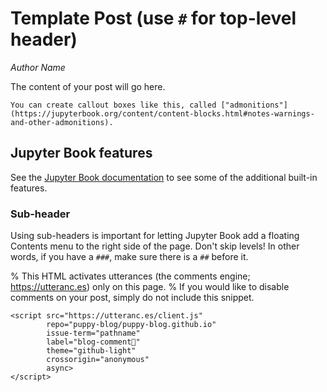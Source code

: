 # Template Post (use `#` for top-level header)

_Author Name_

The content of your post will go here.

```{note}
You can create callout boxes like this, called ["admonitions"](https://jupyterbook.org/content/content-blocks.html#notes-warnings-and-other-admonitions).
```

## Jupyter Book features

See the [Jupyter Book documentation](https://jupyterbook.org/content/index.html) to see some of the additional built-in features.

### Sub-header

Using sub-headers is important for letting Jupyter Book add a floating Contents menu to the right side of the page. Don't skip levels! In other words, if you have a `###`, make sure there is a `##` before it.


% This HTML activates utterances (the comments engine; https://utteranc.es) only on this page.
% If you would like to disable comments on your post, simply do not include this snippet.
```{raw} html
<script src="https://utteranc.es/client.js"
        repo="puppy-blog/puppy-blog.github.io"
        issue-term="pathname"
        label="blog-comment💬"
        theme="github-light"
        crossorigin="anonymous"
        async>
</script>
```
